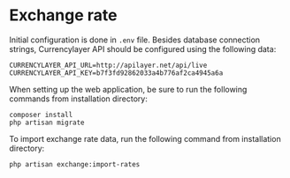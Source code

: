 # Exchange rate

Initial configuration is done in `.env` file. Besides database connection strings, Currencylayer API should be configured using the following data: 

    CURRENCYLAYER_API_URL=http://apilayer.net/api/live
    CURRENCYLAYER_API_KEY=b7f3fd92862033a4b776af2ca4945a6a

When setting up the web application, be sure to run the following commands from installation directory:

    composer install
    php artisan migrate

To import exchange rate data, run the following command from installation directory:

    php artisan exchange:import-rates
    
